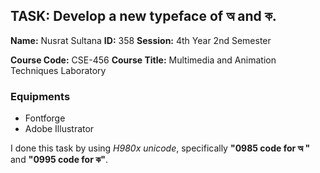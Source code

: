 ## TASK: Develop a new typeface of অ  and ক.

**Name:** Nusrat Sultana
**ID:** 358
**Session:** 4th Year 2nd Semester

**Course Code:** CSE-456
**Course Title:** Multimedia and Animation Techniques Laboratory
 

### Equipments
- Fontforge
- Adobe Illustrator
   
I done this task by using _H980x unicode_, specifically **"0985 code for অ "**  and **"0995 code for ক"**.